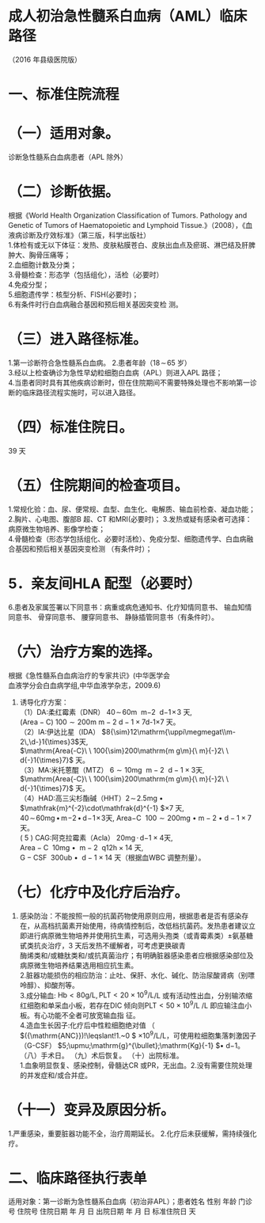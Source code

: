 # 成人初治急性髓系白血病（AML）临床路径  
（2016 年县级医院版）  
# 一、标准住院流程  
# （一）适用对象。  
诊断急性髓系白血病患者（APL 除外）  
# （二）诊断依据。  
根据《World Health Organization Classification of  Tumors.  Pathology  and  Genetic  of  Tumors  of  Haematopoietic and Lymphoid Tissue.》（2008），《血液病诊断及疗效标准》（第三版，科学出版社）  
1.体检有或无以下体征：发热、皮肤粘膜苍白、皮肤出血点及瘀斑、淋巴结及肝脾肿大、胸骨压痛等；  
2.血细胞计数及分类；  
3.骨髓检查：形态学（包括组化），活检（必要时）  
4.免疫分型；  
5.细胞遗传学：核型分析、FISH(必要时)；  
6.有条件时行白血病融合基因和预后相关基因突变检 测。  
# （三）进入路径标准。  
1.第一诊断符合急性髓系白血病。 2.患者年龄（$18\!\sim\!65$ 岁）  
3.经以上检查确诊为急性早幼粒细胞白血病（APL）则进入APL 路径；  
4.当患者同时具有其他疾病诊断时，但在住院期间不需要特殊处理也不影响第一诊断的临床路径流程实施时，可以进入路径。  
# （四）标准住院日。  
39 天  
# （五）住院期间的检查项目。  
1.常规化验：血、尿、便常规、血型、血生化、电解质、输血前检查、凝血功能；          2.胸片、心电图、腹部B 超、CT 和MRI(必要时)； 3.发热或疑有感染者可选择：病原微生物培养、影像学检查；  
4.骨髓检查（形态学包括组化、必要时活检）、免疫分型、细胞遗传学、白血病融合基因和预后相关基因突变检测 （有条件时）；  
# 5．亲友间HLA 配型（必要时）  
6.患者及家属签署以下同意书：病重或病危通知书、化疗知情同意书、 输血知情同意书、 骨穿同意书、 腰穿同意书、 静脉插管同意书（有条件时）。  
# （六）治疗方案的选择。  
根据《急性髓系白血病治疗的专家共识》(中华医学会  
血液学分会白血病学组,中华血液学杂志，2009.6)  
1. 诱导化疗方案：  
（1）DA:柔红霉素（DNR） $40\!\sim\!60\mathrm{{m}\ \ m\mathrm{{-}2\ \ d\mathrm{{-}1\!\times\!3}}}$ 天,  
$\mathrm{(Area-C)\ }100{\sim}200\mathrm{m}\ \mathrm{m}{-}2\ \mathrm{d}{-}1{\times}7$d-1×7 天。  
（2）IA:伊达比星（IDA） $8{\sim}12\mathrm{\uppi\megmegat\\m-2\,\d-}1{\times}3$天,  
$\mathrm{Area{-C}\ \ 100{\sim}200\mathrm{m g\m}{\ m}{-}2\ \ d{-}1{\times}7}$ 天。  
（3）MA:米托蒽醌（MTZ） $6{\sim}10\mathrm{{m}g\ \ m{-}2\ \ d{-}1\times3}$天,  
$\mathrm{Area{-C}\ \ 100{\sim}200\mathrm{m g\m}{\ m}{-}2\ \ d{-}1{\times}7}$ 天。  
（4）HAD:高三尖杉酯碱（HHT）$2\!\sim\!2$.5mg • $\mathfrak{m}^{-2}\cdot\mathfrak{d}^{-1}
$$\times7$ 天,  
$40\!\sim\!60\mathrm{mg}\,\bullet\,\mathrm{m}\!\mathrm{-2}\,\bullet\,\mathrm{d}\!\mathrm{-}\!1\!\times\!3$天, $\mathrm{Area{-C}\ \ 100{\sim}200\mathrm{m g\ \bullet\ m{-}2\ \bullet\ d{-}1\times7}}$ 天。  
( 5 )  CAG:阿克拉霉素（Acla） ${20\mathrm{mg}}\,\cdot\,\mathrm{d-}1\times4$天,  
$\mathrm{Area-C\ \ 10mg\:\bullet\:\ m-2\:\ \mathrm{q}12\mathrm{h}\times14}$ 天,  
$\mathrm{G-CSF\:\:300ub\:\bullet\:\:d-1\times14}$ 天（根据血WBC 调整剂量）。  
# （七）化疗中及化疗后治疗。  
1. 感染防治：不能按照一般的抗菌药物使用原则应用，根据患者是否有感染存在，从高档抗菌素开始使用，待病情控制后，改低档抗菌药。发热患者建议立即进行病原微生物培养并使用抗生素，可选用头孢类（或青霉素类）±氨基糖甙类抗炎治疗，3 天后发热不缓解者，可考虑更换碳青  
酶烯类和/或糖肽类和/或抗真菌治疗；有明确脏器感染患者应根据感染部位及病原微生物培养结果选用相应抗生素。  
2.脏器功能损伤的相应防治：止吐、保肝、水化、碱化、防治尿酸肾病（别嘌呤醇）、抑酸剂等。  
3.成分输血: $\mathrm{Hb<80g/L,P L T<20{\times}10^{9}/L}$/L 或有活动性出血，分别输浓缩红细胞和单采血小板，若存在DIC 倾向则PLT$<50{\times}10^{9}/\mathrm{L}$ /L 即应输注血小板。有心功能不全者可放宽输血指 征。  
4.造血生长因子:化疗后中性粒细胞绝对值 （ $({\mathrm{ANC}})\!\leqslant\!1.~0
$ $\times10^{9}/\mathrm{L}$/L，可使用粒细胞集落刺激因子（G-CSF） $5\;\upmu\;\mathrm{g}^{\bullet}\;\mathrm{Kg}{-1}
$• $\mathrm{d}{-1}$。  
（八）手术日。 （九）术后恢复。 （十）出院标准。  
1.血象明显恢复、感染控制，骨髓达CR 或PR，无出血。2.没有需要住院处理的并发症和/或合并症。  
#     （十一）变异及原因分析。  
1.严重感染，重要脏器功能不全，治疗周期延长。 2.化疗后未获缓解，需持续强化疗。  
# 二、临床路径执行表单  
适用对象：第一诊断为急性髓系白血病（初治非APL）；患者姓名             性别    年龄        门诊号         住院号           住院日期       年  月  日   出院日期      年  月   日  标准住院日      天  
